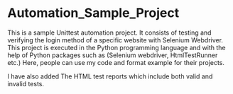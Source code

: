 # Automation_Sample_Project

This is a sample Unittest automation project. It consists of testing and verifying the login method of a specific website with Selenium Webdriver.
This project is executed in the Python programming language and with the help of Python packages such as (Selenium webdriver, HtmlTestRunner etc.)
Here, people can use my code and format example for their projects.

I have also added The HTML test reports which include both valid and invalid tests.
